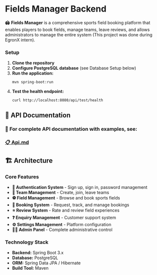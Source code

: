 # Fields Manager Backend

🏟️ **Fields Manager** is a comprehensive sports field booking platform that enables players to book fields, manage teams, leave reviews, and allows administrators to manage the entire system (This project was done during EgronX intern).


### Setup
1. **Clone the repository**
2. **Configure PostgreSQL database** (see Database Setup below)
3. **Run the application:**
   ```bash
   mvn spring-boot:run
   ```
4. **Test the health endpoint:**
   ```bash
   curl http://localhost:8080/api/test/health
   ```

## 📖 **API Documentation**

### 🎯 **For complete API documentation with examples, see:**
### **[📋 Api.md](./feilds/Api.md)**


## 🏗️ Architecture

### Core Features
- **🔐 Authentication System** - Sign up, sign in, password management
- **👥 Team Management** - Create, join, leave teams
- **⚽ Field Management** - Browse and book sports fields  
- **📅 Booking System** - Request, track, and manage bookings
- **⭐ Review System** - Rate and review field experiences
- **❓ Enquiry Management** - Customer support system
- **⚙️ Settings Management** - Platform configuration
- **👨‍💼 Admin Panel** - Complete administrative control

### Technology Stack
- **Backend:** Spring Boot 3.x
- **Database:** PostgreSQL
- **ORM:** Spring Data JPA / Hibernate
- **Build Tool:** Maven
